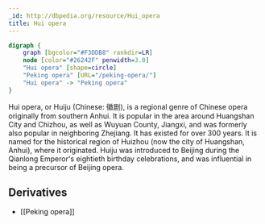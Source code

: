 ```yaml
---
_id: http://dbpedia.org/resource/Hui_opera
title: Hui opera
---
```


```dot
digraph {
	graph [bgcolor="#F3DDB8" rankdir=LR]
	node [color="#26242F" penwidth=3.0]
	"Hui opera" [shape=circle]
	"Peking opera" [URL="/peking-opera/"]
	"Hui opera" -> "Peking opera"
}
```

Hui opera, or Huiju (Chinese: 徽剧), is a regional genre of Chinese opera originally from southern Anhui. It is popular in the area around Huangshan City and Chizhou, as well as Wuyuan County, Jiangxi, and was formerly also popular in neighboring Zhejiang. It has existed for over 300 years. It is named for the historical region of Huizhou (now the city of Huangshan, Anhui), where it originated. Huiju was introduced to Beijing during the Qianlong Emperor's eightieth birthday celebrations, and was influential in being a precursor of Beijing opera.

## Derivatives
- [[Peking opera]]
